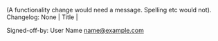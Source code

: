 <Commit Title>

(A functionality change would need a message. Spelling etc would not).
Changelog: None | Title | <description>

Signed-off-by: User Name <name@example.com>
